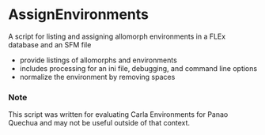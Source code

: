 # AssignEnvironments
A script for listing and assigning allomorph environments in a FLEx database and an SFM file

 * provide listings of allomorphs and environments
 *  includes processing for an ini file, debugging, and command line options
 *  normalize the environment by removing spaces

### Note
This script was written for evaluating Carla Environments for Panao Quechua and may not be useful outside of that context.
